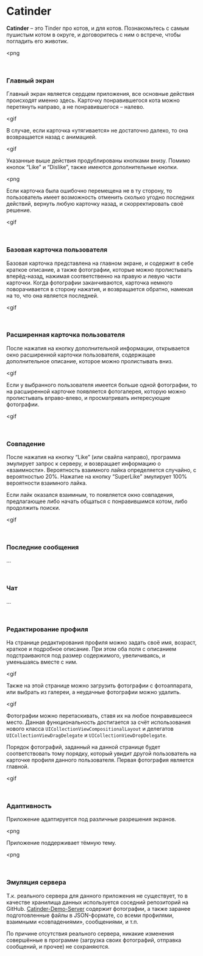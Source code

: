# Catinder

**Catinder** – это Tinder про котов, и для котов. Познакомьтесь с самым пушистым котом в округе, и договоритесь с ним о встрече, чтобы погладить его животик.

<png


&nbsp;
### Главный экран

Главный экран является сердцем приложения, все основные действия происходят именно здесь. Карточку понравившегося кота можно перетянуть направо, а не понравившегося – налево.

<gif

В случае, если карточка «утягивается» не достаточно далеко, то она возвращается назад с анимацией.

<gif

Указанные выше действия продублированы кнопками внизу. Помимо кнопок “Like” и “Dislike”, также имеются дополнительные кнопки.

<png

Если карточка была ошибочно перемещена не в ту сторону, то пользователь имеет возможность отменить сколько угодно последних действий, вернуть любую карточку назад, и скорректировать своё решение.

<gif


&nbsp;
### Базовая карточка пользователя

Базовая карточка представлена на главном экране, и содержит в себе краткое описание, а также фотографии, которые можно пролистывать вперёд-назад, нажимая соответственно на правую и левую части карточки. Когда фотографии заканчиваются, карточка немного поворачивается в сторону нажатия, и возвращается обратно, намекая на то, что она является последней.

<gif


&nbsp;
### Расширенная карточка пользователя

После нажатия на кнопку дополнительной информации, открывается окно расширенной карточки пользователя, содержащее дополнительное описание, которое можно пролистывать вниз.

<gif

Если у выбранного пользователя имеется больше одной фотографии, то на расширенной карточке появляется фотогалерея, которую можно пролистывать вправо-влево, и просматривать интересующие фотографии.

<gif


&nbsp;
### Совпадение

После нажатия на кнопку “Like” (или свайпа направо), программа эмулирует запрос к серверу, и возвращает информацию о «взаимности». Вероятность взаимного лайка определяется случайно, с вероятностью 20%. Нажатие на кнопку “SuperLike” эмулирует 100% вероятности взаимного лайка.

Если лайк оказался взаимным, то появляется окно совпадения, предлагающее либо начать общаться с понравившимся котом, либо продолжить поиски.

<gif


&nbsp;
### Последние сообщения

...


&nbsp;
### Чат

...


&nbsp;
### Редактирование профиля

На странице редактирования профиля можно задать своё имя, возраст, краткое и подробное описание. При этом оба поля с описанием подстраиваются под размер содержимого, увеличиваясь, и уменьшаясь вместе с ним.

<gif

Также на этой странице можно загрузить фотографии с фотоаппарата, или выбрать из галереи, а неудачные фотографии можно удалить. 

<gif

Фотографии можно перетаскивать, ставя их на любое понравившееся место. Данная функциональность достигается за счёт использования нового класса `UICollectionViewCompositionalLayout` и делегатов `UICollectionViewDragDelegate` и `UICollectionViewDropDelegate`.

Порядок фотографий, заданный на данной странице будет соответствовать тому порядку, который увидит другой пользователь на карточке профиля данного пользователя. Первая фотография является главной.

<gif


&nbsp;
### Адаптивность

Приложение адаптируется под различные разрешения экранов.

<png

Приложение поддерживает тёмную тему.

<png


&nbsp;
### Эмуляция сервера

Т.к. реального сервера для данного приложения не существует, то в качестве хранилища данных используется соседний репозиторий на GitHub. [Catinder-Demo-Server](https://github.com/aleksey-paykachev/Catinder-Demo-Server) содержит фотографии, а также заранее подготовленные файлы в JSON-формате, со всеми профилями, взаимными «совпадениями», сообщениями, и т.п.

По причине отсутствия реального сервера, никакие изменения совершённые в программе (загрузка своих фотографий, отправка сообщений, и прочее) не сохраняются.
